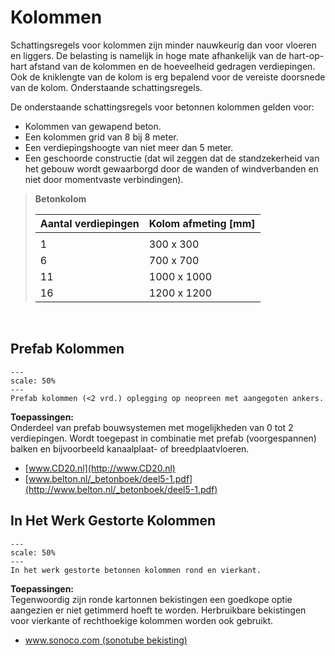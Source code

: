 # Kolommen

Schattingsregels voor kolommen zijn minder nauwkeurig dan voor vloeren en liggers. De belasting is namelijk in hoge mate afhankelijk van de hart-op-hart afstand van de kolommen en de hoeveelheid gedragen verdiepingen. Ook de kniklengte van de kolom is erg bepalend voor de vereiste doorsnede van de kolom. Onderstaande schattingsregels.

De onderstaande schattingsregels voor betonnen kolommen gelden voor:

- Kolommen van gewapend beton.
- Een kolommen grid van 8 bij 8 meter.
- Een verdiepingshoogte van niet meer dan 5 meter.
- Een geschoorde constructie (dat wil zeggen dat de standzekerheid van het gebouw wordt gewaarborgd door de wanden of windverbanden en niet door momentvaste verbindingen).

> **Betonkolom**
>
> | Aantal verdiepingen | Kolom afmeting [mm] |
> |---------------------|----------------------|
> |                     |                      |
> | 1                   | 300 x 300            |
> | 6                   | 700 x 700            |
> | 11                  | 1000 x 1000          |
> | 16                  | 1200 x 1200          |

<br>

## Prefab Kolommen

```{figure} ImagesBeton/8.gegevens_beton_prefab_kolom.png
---
scale: 50%
---
Prefab kolommen (<2 vrd.) oplegging op neopreen met aangegoten ankers.
```

**Toepassingen:**  
Onderdeel van prefab bouwsystemen met mogelijkheden van 0 tot 2 verdiepingen. Wordt toegepast in combinatie met prefab (voorgespannen) balken en bijvoorbeeld kanaalplaat- of breedplaatvloeren.

- [www.CD20.nl](http://www.CD20.nl)  
- [www.belton.nl/_betonboek/deel5-1.pdf](http://www.belton.nl/_betonboek/deel5-1.pdf)


## In Het Werk Gestorte Kolommen

```{figure} ImagesBeton/8.gegevens_beton_in_het_werk_kolom.png
---
scale: 50%
---
In het werk gestorte betonnen kolommen rond en vierkant.
```

**Toepassingen:**  
Tegenwoordig zijn ronde kartonnen bekistingen een goedkope optie aangezien er niet getimmerd hoeft te worden. Herbruikbare bekistingen voor vierkante of rechthoekige kolommen worden ook gebruikt.

- [www.sonoco.com (sonotube bekisting)](http://www.sonoco.com)
